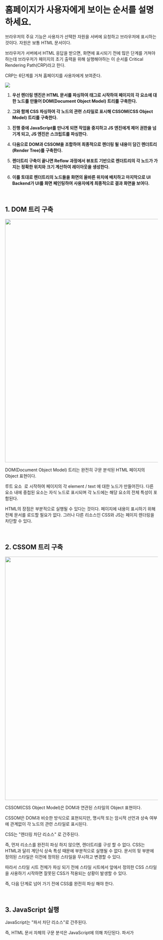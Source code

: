 # 홈페이지가 사용자에게 보이는 순서를 설명하세요.

브라우저의 주요 기능은 사용자가 선택한 자원을 서버에 요청하고 브라우저에 표시하는 것이다. 자원은 보통 HTML 문서이다.

브라우저가 서버에서 HTML 응답을 받으면, 화면에 표시되기 전에 많은 단계를 거쳐야 하는데 브라우저가 페이지의 초기 출력을 위해 실행해야하는 이 순서를 Critical Rendering Path(CRP)라고 한다.

CRP는 6단계를 거쳐 홈페이지를 사용자에게 보여준다.

<img src="https://github.com/moeyg/Front-end-Knowledge/blob/f6f6739b692c54f1356f8a418b7ad26f5444ba0f/Images/Browser-Rendering/Browser-Rendering-1.png" />

1. **우선 렌더링 엔진은 HTML 문서를 파싱하여 <html> 태그로 시작하여 페이지의 각 요소에 대한 노드를 만들어 DOM(Document Object Model) 트리를 구축한다.**

2. **그와 함께 CSS 파싱하여 각 노드의 관련 스타일로 표시해 CSSOM(CSS Object Model) 트리를 구축한다.**

3. **진행 중에 JavaScript를 만나게 되면 작업을 중지하고 JS 엔진에게 제어 권한을 넘기게 되고, JS 엔진은 스크립트를 파싱한다.**

4. **다음으로 DOM과 CSSOM을 조합하여 최종적으로 렌더링 될 내용이 담긴 렌더트리(Render Tree)를 구축한다.**

5. **렌더트리 구축이 끝나면 Reflow 과정에서 뷰포트 기반으로 렌더트리의 각 노드가 가지는 정확한 위치와 크기 계산하여 레이아웃을 생성한다.**

6. **이를 토대로 렌더트리의 노드들을 화면의 올바른 위치에 배치하고 마지막으로 UI Backend가 UI를 화면 페인팅하여 사용자에게 최종적으로 결과 화면을 보여다.**

   <br>

## 1. DOM 트리 구축

<img src="https://github.com/moeyg/Front-end-Knowledge/blob/f6f6739b692c54f1356f8a418b7ad26f5444ba0f/Images/Browser-Rendering/Browser-Rendering-2.png" width="800px" />

DOM(Document Object Model) 트리는 완전히 구문 분석된 HTML 페이지의 Object 표현이다.

루트 요소 <html> 로 시작하여 페이지의 각 element / text 에 대한 노드가 만들어진다. 다른 요소 내에 중첩된 요소는 자식 노드로 표시되며 각 노드에는 해당 요소의 전체 특성이 포함된다.

HTML의 장점은 부분적으로 실행될 수 있다는 것이다. 페이지에 내용이 표시하기 위해 전체 문서를 로드할 필요가 없다. 그러나 다른 리소스인 CSS와 JS는 페이지 렌더링을 차단할 수 있다.
   
<br>

## 2. CSSOM 트리 구축

<img src="https://github.com/moeyg/Front-end-Knowledge/blob/f6f6739b692c54f1356f8a418b7ad26f5444ba0f/Images/Browser-Rendering/Browser-Rendering-3.png" width="800px" />
 
CSSOM(CSS Object Model)은 DOM과 연관된 스타일의 Object 표현이다.

CSSOM은 DOM과 비슷한 방식으로 표현되지만, 명시적 또는 암시적 선언과 상속 여부에 관계없이 각 노드의 관련 스타일로 표시된다.

CSS는 "렌더링 차단 리소스" 로 간주된다.

즉, 먼저 리소스를 완전히 파싱 하지 않으면, 렌더트리를 구성 할 수 없다. CSS는 HTML과 달리 계단식 상속 특성 때문에 부분적으로 실행될 수 없다. 문서의 뒷 부분에 정의된 스타일은 이전에 정의된 스타일을 무시하고 변경할 수 있다.

따라서 스타일 시트 전체가 파싱 되기 전에 스타일 시트에서 앞에서 정의한 CSS 스타일을 사용하기 시작하면 잘못된 CSS가 적용되는 상황이 발생할 수 있다.

즉, 다음 단계로 넘어 가기 전에 CSS를 완전히 파싱 해야 한다.
     
<br>

## 3. **JavaScript 실행**

JavaScript는 "파서 차단 리소스"로 간주된다.

즉, HTML 문서 자체의 구문 분석은 JavaScript에 의해 차단된다. 파서가 <script> 태그에 도달하면 (외부 태그 인 경우) fetch를 중단하고 실행한다. 따라서 문서 내의 요소를 참조하는 JavaScript 파일이 있는 경우 해당 문서가 표시된 후에 배치 해야 한다.

JavaScript가 파서 차단되는 것을 피하기 위해 `<script async src="script.js">` 와 같이 `async` 속성을 적용하여 비동기적으로 로드 할 수 있다.
   
<br>

## 4. 렌더트리 구축

렌더트리는 DOM과 CSSOM의 조합이다. 페이지에서 최종적으로 렌더링 될 내용을 나타내는 트리다.

즉, 표시되는 내용만 캡쳐하기 때문에 `display:none`을 사용하여 CSS로 숨겨진 요소는 포함하지 않는다.

<img src="https://github.com/moeyg/Front-end-Knowledge/blob/f6f6739b692c54f1356f8a418b7ad26f5444ba0f/Images/Browser-Rendering/Browser-Rendering-4.png" width="500px" />

<br>
<br>

## 5. 레이아웃 생성

레이아웃은 뷰포트의 크기에 관련된 CSS 스타일에 대한 텍스트에 의해 뷰포트의 크기를 결정한다.

뷰포트 크기는 문서 헤드에 제공된 메타 뷰포트 태그에 의해 결정되거나, 태그가 제공되지 않으면 기본 뷰포트 너비인 980px이 적용된다.
   
<br>

## 6. 페인팅

마지막으로 페인팅 단계에서 페이지의 가시적인 내용을 픽셀로 변환하여 화면에 표시 할 수 있다. 페인트 단계에서 처리에 걸리는 시간은 DOM의 크기와 적용되는 스타일에 따라 다르다.
   
<br>

## 정리

브라우저의 주요 기능은 사용자가 선택한 HTML 문서를 서버에 요청하고 브라우저에 표시하는 것입니다.
   
우선 사용자가 URL을 입력하면 브라우저 엔진은 쿠키나 세션에 원하는 데이터가 캐싱이 되어있는지 확인합니다. 만약 요청한 정보가 있으면 렌더링 엔진에게 바로 보냅니다. 
하지만, 요청한 정보가 없다며 도메인네임시스템(DNS)에 찾아가서 IP 주소를 요청하여 받은 IP 주소의 서버를 찾아가서 자료를 요청하고 데이터를 받아와 렌더링 엔진에게 전달합니다.

렌더링 엔진은 HTML문서를 파싱하여 돔트리를 구축하고, CSS 파일과 함께 모든 스타일 요소를 파싱하여 CSSOM 트리를 만듭니다. 그러다가 JS를 만나게 되면, 작업을 중지하고 JS Engine에게 제어 권한을 넘겨 JS Engine이 script를 파싱합니다. DOM트리와 CSSOM트리가 어태치하여 최종적으로 렌더링 될 내용이 담긴 렌더트리를 구축합니다.

브라우저가 서버에서 HTML 응답을 받으면, 화면에 표시되기 전에 많은 단계를 거쳐야 하는데 이 순서를 CRP(Critical Rendering Path)라고 합니다. CRP는 단계를 거쳐 홈페이지를 사용자에게 보여줍니다.

**우선 렌더링 엔진은 HTML 문서를 파싱하여 <html> 태그로 시작하여 페이지의 각 요소에 대한 노드를 만들어 DOM(Document Object Model) 트리를 구축합니다.**

**그와 함께 CSS 파싱하여 각 노드의 관련 스타일로 표시해 CSSOM(CSS Object Model) 트리를 구축합니다.**

**진행 중에 JavaScript를 만나게 되면 작업을 중지하고 JS 엔진에게 제어 권한을 넘기게 되고, JS 엔진은 스크립트를 파싱합니다.**

**다음으로 DOM과 CSSOM을 조합하여 최종적으로 렌더링 될 내용이 담긴 렌더트리(Render Tree)를 구축합니다.**

**렌더트리 구축이 끝나면 Reflow 과정에서 뷰포트 기반으로 렌더트리의 각 노드가 가지는 정확한 위치와 크기 계산하여 레이아웃을 생성합니다.**

**이를 토대로 렌더트리의 노드들을 화면의 올바른 위치에 배치하고 마지막으로 UI Backend가 UI를 화면 페인팅하여 사용자에게 최종적으로 결과 화면을 보여줍니다.**
